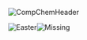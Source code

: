 ![CompChemHeader](http://www.co6027.informaticscentre.co.uk/Counter/StringImage.aspx?string=CompChem%20Semianrs&colour=Beige&backcolour=Pink&shadowcolour=Green&font=Comic%20Sans%20MS&dropfade=yes&dropshadow=2&font-size=48)

![Easter](http://www.animatedimages.org/data/media/29/animated-easter-egg-image-0074.gif)![Missing](http://www.jiscdigitalmedia.ac.uk/images/quandary-missing-image.gif)
